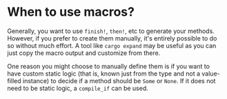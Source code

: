 # When to use macros?

Generally, you want to use `finish!`, `then!`, etc to generate your methods.
However, if you prefer to create them manually, it's entirely possible to do
so without much effort. A tool like `cargo expand` may be useful as you can
just copy the macro output and customize from there.

One reason you might choose to manually define them is if you want to have
custom static logic (that is, known just from the type and not a value-filled
instance) to decide if a method should be `Some` or `None`. If it does not
need to be static logic, a `compile_if` can be used.
